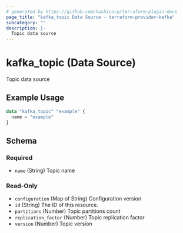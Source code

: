 ```yaml
---
# generated by https://github.com/hashicorp/terraform-plugin-docs
page_title: "kafka_topic Data Source - terraform-provider-kafka"
subcategory: ""
description: |-
  Topic data source
---
```


# kafka_topic (Data Source)

Topic data source

## Example Usage

```terraform
data "kafka_topic" "example" {
  name = "example"
}
```

<!-- schema generated by tfplugindocs -->
## Schema

### Required

- `name` (String) Topic name

### Read-Only

- `configuration` (Map of String) Configuration version
- `id` (String) The ID of this resource.
- `partitions` (Number) Topic partitions count
- `replication_factor` (Number) Topic replication factor
- `version` (Number) Topic version
